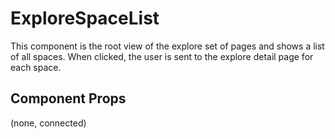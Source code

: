 # ExploreSpaceList

This component is the root view of the explore set of pages and shows a list of all spaces. When
clicked, the user is sent to the explore detail page for each space.

## Component Props
(none, connected)
